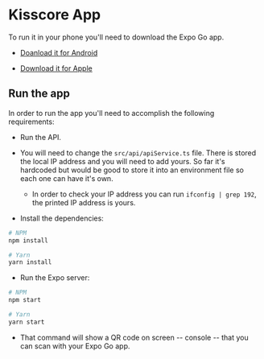 # Kisscore App

To run it in your phone you'll need to download the Expo Go app.

- [Doanload it for Android](https://play.google.com/store/apps/details?id=host.exp.exponent&hl=es_PY)

- [Download it for Apple](https://apps.apple.com/us/app/expo-go/id982107779)

## Run the app

In order to run the app you'll need to accomplish the following requirements:

- Run the API.

- You will need to change the `src/api/apiService.ts` file. There is stored the local IP address and you will need to add yours. So far it's hardcoded but would be good to store it into an environment file so each one can have it's own.

    - In order to check your IP address you can run `ifconfig | grep 192`, the printed IP address is yours.

- Install the dependencies:

```sh
# NPM
npm install

# Yarn
yarn install
```

- Run the Expo server:

```sh
# NPM
npm start

# Yarn
yarn start
```

- That command will show a QR code on screen -- console -- that you can scan with your Expo Go app.
